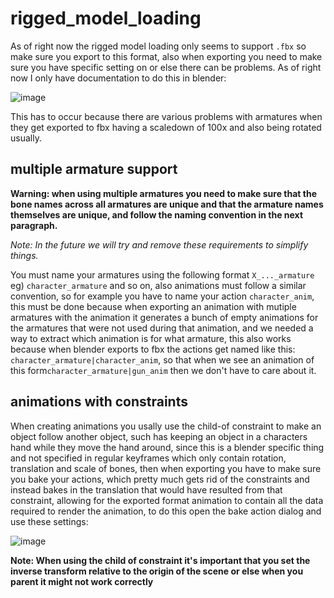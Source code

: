# rigged_model_loading

As of right now the rigged model loading only seems to support `.fbx` so make sure you export to this format, also when exporting you need to make sure you have specific setting on or else there can be problems. As of right now I only have documentation to do this in blender: 

![image](https://github.com/user-attachments/assets/3b2a745d-437b-46e5-8f8a-90ac8d9cb0f4)

This has to occur because there are various problems with armatures when they get exported to fbx having a scaledown of 100x and also being rotated usually.

## multiple armature support

**Warning: when using multiple armatures you need to make sure that the bone names across all armatures are unique and that the armature names themselves are unique, and follow the naming convention in the next paragraph.**

*Note: In the future we will try and remove these requirements to simplify things.*

You must name your armatures using the following format `X_..._armature` eg) `character_armature` and so on, also animations must follow a similar convention, so for example you have to name your action `character_anim`, this must be done because when exporting an animation with mutiple armatures with the animation it generates a bunch of empty animations for the armatures that were not used during that animation, and we needed a way to extract which animation is for what armature, this also works because when blender exports to fbx the actions get named like this: `character_armature|character_anim`, so that when we see an animation of this form`character_armature|gun_anim` then we don't have to care about it.

## animations with constraints

When creating animations you usally use the child-of constraint to make an object follow another object, such has keeping an object in a characters hand while they move the hand around, since this is a blender specific thing and not specified in regular keyframes which only contain rotation, translation and scale of bones, then when exporting you have to make sure you bake your actions, which pretty much gets rid of the constraints and instead bakes in the translation that would have resulted from that constraint, allowing for the exported format animation to contain all the data required to render the animation, to do this open the bake action dialog and use these settings: 

![image](https://github.com/user-attachments/assets/68de5be2-245a-4d10-86e8-c21645cafc8d)


**Note: When using the child of constraint it's important that you set the inverse transform relative to the origin of the scene or else when you parent it might not work correctly**
